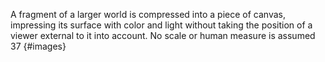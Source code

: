 A fragment of a larger world is compressed into a piece of canvas, impressing its surface with color and light without taking the position of a viewer external to it into account. No scale or human measure is assumed 37 {#images}

